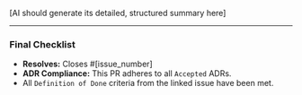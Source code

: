 [AI should generate its detailed, structured summary here]

---
### Final Checklist
- **Resolves:** Closes #[issue_number]
- **ADR Compliance:** This PR adheres to all `Accepted` ADRs.
- All `Definition of Done` criteria from the linked issue have been met.
